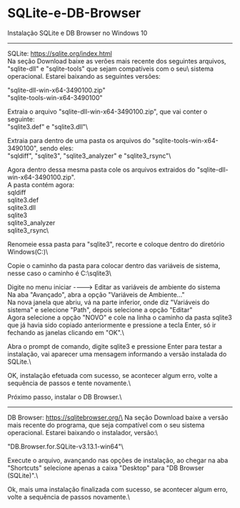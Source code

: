 # SQLite-e-DB-Browser
Instalação SQLite e DB Browser no Windows 10

------------------------------------------------------------------------------------------------------------------------------------------

SQLite: https://sqlite.org/index.html  
Na seção Download baixe as verões mais recente dos seguintes arquivos, "sqlite-dll" e "sqlite-tools" que sejam compatíveis com o seu\ sistema operacional. Estarei baixando as seguintes versões:  

"sqlite-dll-win-x64-3490100.zip"\
"sqlite-tools-win-x64-3490100"  

Extraia o arquivo "sqlite-dll-win-x64-3490100.zip", que vai conter o seguinte:\
  "sqlite3.def" e "sqlite3.dll"\

Extraia para dentro de uma pasta os arquivos do "sqlite-tools-win-x64-3490100", sendo eles:\
  "sqldiff", "sqlite3", "sqlite3_analyzer" e "sqlite3_rsync"\

Agora dentro dessa mesma pasta cole os arquivos extraidos do "sqlite-dll-win-x64-3490100.zip".\
A pasta contém agora:\
  sqldiff\
  sqlite3.def\
  sqlite3.dll\
  sqlite3\
  sqlite3_analyzer\
  sqlite3_rsync\

Renomeie essa pasta para "sqlite3", recorte e coloque dentro do diretório Windows(C:)\

Copie o caminho da pasta para colocar dentro das variáveis de sistema, nesse caso o caminho é C:\sqlite3\

Digite no menu iniciar ----> Editar as variáveis de ambiente do sistema\
Na aba "Avançado", abra a opção "Variáveis de Ambiente..."\
Na nova janela que abriu, vá na parte inferior, onde diz "Variáveis do sistema" e selecione "Path", depois selecione a opção "Editar"\
Agora selecione a opção "NOVO" e cole na linha o caminho da pasta sqlite3 que já havia sido copiado anteriormente e pressione a tecla Enter, só ir fechando as janelas clicando em "OK".\

Abra o prompt de comando, digite sqlite3 e pressione Enter para testar a instalação, vai aparecer uma mensagem informando a versão instalada do SQLite.\

OK, instalação efetuada com sucesso, se acontecer algum erro, volte a sequência de passos e tente novamente.\

Próximo passo, instalar o DB Browser.\

------------------------------------------------------------------------------------------------------------------------------------------

DB Browser: https://sqlitebrowser.org/\
Na seção Download baixe a versão mais recente do programa, que seja compatível com o seu sistema operacional. Estarei baixando o instalador, versão:\

"DB.Browser.for.SQLite-v3.13.1-win64"\

Execute o arquivo, avançando nas opções de instalação, ao chegar na aba "Shortcuts" selecione apenas a caixa "Desktop" para "DB Browser (SQLite)".\

Ok, mais uma instalação finalizada com sucesso, se acontecer algum erro, volte a sequência de passos novamente.\
